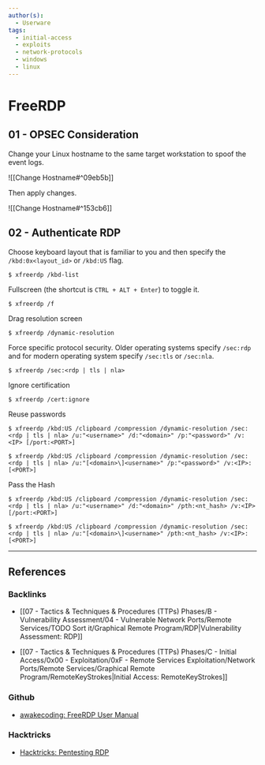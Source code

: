 ```yaml
---
author(s):
  - Userware
tags:
  - initial-access
  - exploits
  - network-protocols
  - windows
  - linux
---
```

# FreeRDP

## 01 - OPSEC Consideration

Change your Linux hostname to the same target workstation to spoof the event logs.

![[Change Hostname#^09eb5b]]

Then apply changes.

![[Change Hostname#^153cb6]]

## 02 - Authenticate RDP

Choose keyboard layout that is familiar to you and then specify the `/kbd:0x<layout_id>` or `/kbd:US` flag.

```
$ xfreerdp /kbd-list
```

Fullscreen (the shortcut is `CTRL + ALT + Enter`) to toggle it.

```
$ xfreerdp /f
```

Drag resolution screen

```
$ xfreerdp /dynamic-resolution
```

Force specific protocol security. Older operating systems specify `/sec:rdp` and for modern operating system specify `/sec:tls` or `/sec:nla`.

```
$ xfreerdp /sec:<rdp | tls | nla>
```

Ignore certification

```
$ xfreerdp /cert:ignore
```

Reuse passwords

```
$ xfreerdp /kbd:US /clipboard /compression /dynamic-resolution /sec:<rdp | tls | nla> /u:"<username>" /d:"<domain>" /p:"<password>" /v:<IP> [/port:<PORT>]

$ xfreerdp /kbd:US /clipboard /compression /dynamic-resolution /sec:<rdp | tls | nla> /u:"[<domain>\]<username>" /p:"<password>" /v:<IP>:[<PORT>]
```

Pass the Hash

```
$ xfreerdp /kbd:US /clipboard /compression /dynamic-resolution /sec:<rdp | tls | nla> /u:"<username>" /d:"<domain>" /pth:<nt_hash> /v:<IP> [/port:<PORT>]

$ xfreerdp /kbd:US /clipboard /compression /dynamic-resolution /sec:<rdp | tls | nla> /u:"[<domain>\]<username>" /pth:<nt_hash> /v:<IP>:[<PORT>]
```

---
## References

### Backlinks

- [[07 - Tactics & Techniques & Procedures (TTPs) Phases/B - Vulnerability Assessment/04 - Vulnerable Network Ports/Remote Services/TODO Sort it/Graphical Remote Program/RDP|Vulnerability Assessment: RDP]]

- [[07 - Tactics & Techniques & Procedures (TTPs) Phases/C - Initial Access/0x00 - Exploitation/0xF - Remote Services Exploitation/Network Ports/Remote Services/Graphical Remote Program/RemoteKeyStrokes|Initial Access: RemoteKeyStrokes]]

### Github

- [awakecoding: FreeRDP User Manual](https://github.com/awakecoding/FreeRDP-Manuals/blob/master/User/FreeRDP-User-Manual.markdown)

### Hacktricks

- [Hacktricks: Pentesting RDP](https://book.hacktricks.wiki/en/network-services-pentesting/pentesting-rdp.html)